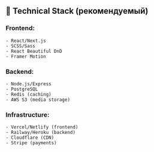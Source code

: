 ## 🚀 Technical Stack (рекомендуемый)

### Frontend:
```
- React/Next.js
- SCSS/Sass
- React Beautiful DnD
- Framer Motion
```

### Backend:
```
- Node.js/Express
- PostgreSQL
- Redis (caching)
- AWS S3 (media storage)
```

### Infrastructure:
```
- Vercel/Netlify (frontend)
- Railway/Heroku (backend)  
- Cloudflare (CDN)
- Stripe (payments)
```